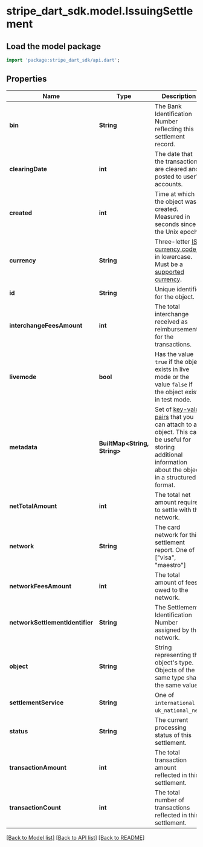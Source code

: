 # stripe_dart_sdk.model.IssuingSettlement

## Load the model package
```dart
import 'package:stripe_dart_sdk/api.dart';
```

## Properties
Name | Type | Description | Notes
------------ | ------------- | ------------- | -------------
**bin** | **String** | The Bank Identification Number reflecting this settlement record. | 
**clearingDate** | **int** | The date that the transactions are cleared and posted to user's accounts. | 
**created** | **int** | Time at which the object was created. Measured in seconds since the Unix epoch. | 
**currency** | **String** | Three-letter [ISO currency code](https://www.iso.org/iso-4217-currency-codes.html), in lowercase. Must be a [supported currency](https://stripe.com/docs/currencies). | 
**id** | **String** | Unique identifier for the object. | 
**interchangeFeesAmount** | **int** | The total interchange received as reimbursement for the transactions. | 
**livemode** | **bool** | Has the value `true` if the object exists in live mode or the value `false` if the object exists in test mode. | 
**metadata** | **BuiltMap&lt;String, String&gt;** | Set of [key-value pairs](https://stripe.com/docs/api/metadata) that you can attach to an object. This can be useful for storing additional information about the object in a structured format. | 
**netTotalAmount** | **int** | The total net amount required to settle with the network. | 
**network** | **String** | The card network for this settlement report. One of [\"visa\", \"maestro\"] | 
**networkFeesAmount** | **int** | The total amount of fees owed to the network. | 
**networkSettlementIdentifier** | **String** | The Settlement Identification Number assigned by the network. | 
**object** | **String** | String representing the object's type. Objects of the same type share the same value. | 
**settlementService** | **String** | One of `international` or `uk_national_net`. | 
**status** | **String** | The current processing status of this settlement. | 
**transactionAmount** | **int** | The total transaction amount reflected in this settlement. | 
**transactionCount** | **int** | The total number of transactions reflected in this settlement. | 

[[Back to Model list]](../README.md#documentation-for-models) [[Back to API list]](../README.md#documentation-for-api-endpoints) [[Back to README]](../README.md)


